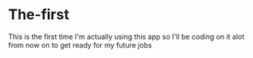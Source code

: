 # The-first
This is the first time I'm actually using this app so I'll be coding on it alot from now on to get ready for my future jobs
